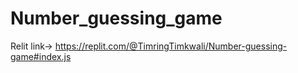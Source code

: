 # Number_guessing_game

Relit link-> https://replit.com/@TimringTimkwali/Number-guessing-game#index.js
